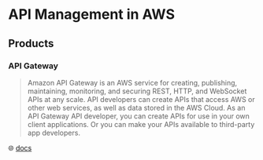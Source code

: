 # API Management in AWS

## Products

### API Gateway

> Amazon API Gateway is an AWS service for creating, publishing, maintaining, monitoring, and securing REST, HTTP, and WebSocket APIs at any scale. API developers can create APIs that access AWS or other web services, as well as data stored in the AWS Cloud. As an API Gateway API developer, you can create APIs for use in your own client applications. Or you can make your APIs available to third-party app developers.

🌐 [docs](https://docs.aws.amazon.com/apigateway/latest/developerguide/welcome.html)
